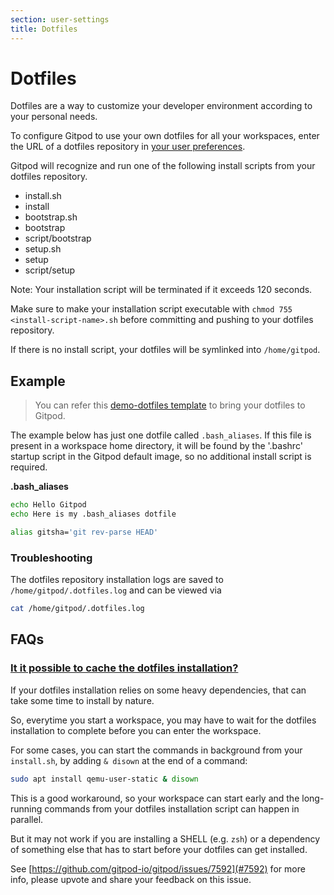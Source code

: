 ```yaml
---
section: user-settings
title: Dotfiles
---
```


<script context="module">
  export const prerender = true;
</script>

# Dotfiles

Dotfiles are a way to customize your developer environment according to your personal needs.

To configure Gitpod to use your own dotfiles for all your workspaces, enter the URL of a dotfiles repository in [your user preferences](https://gitpod.io/preferences).

Gitpod will recognize and run one of the following install scripts from your dotfiles repository.

- install.sh
- install
- bootstrap.sh
- bootstrap
- script/bootstrap
- setup.sh
- setup
- script/setup

Note: Your installation script will be terminated if it exceeds 120 seconds.

Make sure to make your installation script executable with `chmod 755 <install-script-name>.sh` before committing and pushing to your dotfiles repository.

If there is no install script, your dotfiles will be symlinked into `/home/gitpod`.

## Example

> You can refer this [demo-dotfiles template](https://github.com/gitpod-io/demo-dotfiles) to bring your dotfiles to Gitpod.

The example below has just one dotfile called `.bash_aliases`. If this file is present in a workspace home directory, it will be found by the '.bashrc' startup script in the Gitpod default image, so no additional install script is required.

**.bash_aliases**

```sh
echo Hello Gitpod
echo Here is my .bash_aliases dotfile

alias gitsha='git rev-parse HEAD'
```

### Troubleshooting

The dotfiles repository installation logs are saved to `/home/gitpod/.dotfiles.log` and can be viewed via

```bash
cat /home/gitpod/.dotfiles.log
```


## FAQs

### [It it possible to cache the dotfiles installation?](https://discord.com/channels/816244985187008514/1072003259075657849)
<!-- DISCORD_BOT_FAQ - DO NOT REMOVE -->

If your dotfiles installation relies on some heavy dependencies, that can take some time to install by nature.

So, everytime you start a workspace, you may have to wait for the dotfiles installation to complete before you can enter the workspace.

For some cases, you can start the commands in background from your `install.sh`, by adding `& disown` at the end of a command:

```bash
sudo apt install qemu-user-static & disown
```

This is a good workaround, so your workspace can start early and the long-running commands from your dotfiles installation script can happen in parallel.

But it may not work if you are installing a SHELL (e.g. `zsh`) or a dependency of something else that has to start before your dotfiles can get installed.

See [https://github.com/gitpod-io/gitpod/issues/7592](#7592) for more info, please upvote and share your feedback on this issue.

